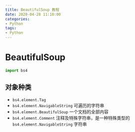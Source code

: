 ```yaml
---
title: BeautifulSoup 教程
date: 2020-04-28 11:10:00
categories:
- Python
tags:
- Python
---
```


# BeautifulSoup

```python
import bs4
```

## 对象种类

- `bs4.element.Tag`
- `bs4.element.NavigableString` 可遍历的字符串
- `bs4.element.BeautifulSoup` 一个文档的全部内容
- `bs4.element.Comment` 注释及特殊字符串，是一种特殊类型的 `bs4.element.NavigableString` 字符串
